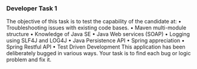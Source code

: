 ### Developer Task 1 

The objective of this task is to test the capability of the candidate at:
•	Troubleshooting issues with existing code bases.
•	Maven multi-module structure
•	Knowledge of Java SE
•	Java Web services (SOAP)
•	Logging using SLF4J and LOG4J
•	Java Persistence API
•	Spring appreciation
•	Spring Restful API
•	Test Driven Development
This application has been deliberately bugged in various ways. Your task is to find each bug or logic problem and fix it.


